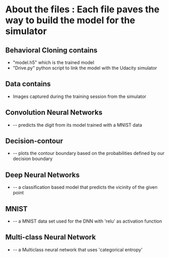 # About the files : Each file paves the way to build the model for the simulator

## Behavioral Cloning contains
  * "model.h5" which is the trained model
  * "Drive.py" python script to link the model with the Udacity simulator

## Data contains
  * Images captured during the training session from the simulator

## Convolution Neural Networks
  * -- predicts the digit from its model trained with a MNIST data

## Decision-contour
  * -- plots the contour boundary based on the probabilities defined by our decision boundary

## Deep Neural Networks
  * --  a classification based model that predicts the
  vicinity of the given point

## MNIST
  * -- a MNIST data set used for the DNN with 'relu' as activation function

## Multi-class Neural Network
  * -- a Multiclass neural network that uses 'categorical entropy'

